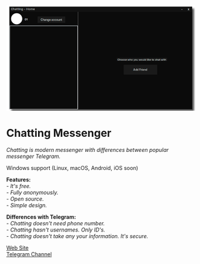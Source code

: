 <img src="showcase.png" width="500" />

# Chatting Messenger

*Chatting is modern messenger with differences between popular messenger Telegram.*

Windows support (Linux, macOS, Android, iOS soon)

**Features:**
<br>
*- It's free.*
<br>
*- Fully anonymously.*
<br>
*- Open source.*
<br>
*- Simple design.*

**Differences with Telegram:**
<br>
*- Chatting doesn't need phone number.*
<br>
*- Chatting hasn't usernames. Only ID's.*
<br>
*- Chatting doesn't take any your information. It's secure.*


[Web Site](https://chattingmessenger.is-a.dev)
<br>
[Telegram Channel](https://t.me/chatting_messenger)
